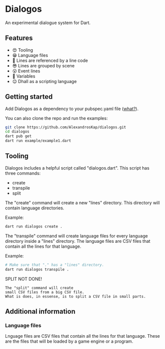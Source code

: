 # Dialogos

An experimental dialogue system for Dart.

## Features

* 😍 Tooling
* 😁 Language files
* 🤔 Lines are referenced by a line code
* 😎 Lines are grouped by scene
* 😮 Event lines
* 🥺 Variables
* 😉 Dhall as a scripting language

## Getting started

Add Dialogos as a dependency to your pubspec.yaml file ([what?](https://flutter.io/using-packages/)).

You can also clone the repo and run the examples:

```sh
git clone https://github.com/AlexandrosKap/dialogos.git
cd dialogos
dart pub get
dart run example/example1.dart
```

## Tooling

Dialogos includes a helpful script called "dialogos.dart".
This script has three commands:

* create
* transpile
* split

The "create" command will create
a new "lines" directory.
This directory will contain language directories.

Example:

```sh
dart run dialogos create .
```

The "transpile" command will create
language files for every language directory inside a "lines" directory.
The language files are CSV files that contain all the lines for that language.

Example:

```sh
# Make sure that "." has a "lines" directory.
dart run dialogos transpile .
```

SPLIT NOT DONE!

```
The "split" command will create
small CSV files from a big CSV file.
What is does, in essense, is to split a CSV file in small parts.
```

## Additional information

### Language files

Lnguage files are CSV files that contain all the lines for that language.
These are the files that will be loaded by a game engine or a program.
